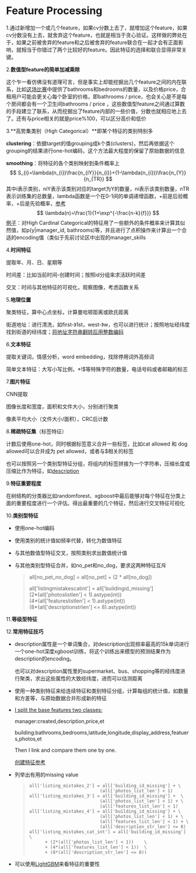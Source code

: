 # Feature Processing

1.通过新增加一个或几个feature，如果cv分数上去了，就增加这个feature，如果cv分数没有上去，就舍弃这个feature，也就是相当于贪心验证。这样做的弊处在于，如果之前被舍弃的feature和之后被舍弃的feature联合在一起才会有正面影响，就相当于你错过了两个比较好的feature。因此特征的选择和联合显得非常关键。

2.**数值型feature的简单加减乘除**

这个乍一看仿佛没有道理可言，但是事实上却能挖掘出几个feature之间的内在联系，比如[这场比赛](https://www.kaggle.com/c/two-sigma-connect-rental-listing-inquiries/discussion/32146)中提供了bathrooms和bedrooms的数量，以及价格price，合租用户可能会更关心每个卧室的价格，即bathrooms / price，也会关心是不是每个房间都会有一个卫生间bathrooms / price ，这些数值型feature之间通过算数的手段建立了联系，从而挖掘出了feature内部的一些价值，分数也就相应地上去了。还有与price相关的就是price%100，可以区分高价和低价

3.**高势集类别（High Categorical）**即某个特征的类别特别多

**clustering**：依据target的值grouping成k个类(clusters)，然后再依据这个grouping的结果进行one-hot编码，这个方法最大程度的保留了原始数据的信息

**smoothing**：将特征的各个类别映射到条件概率上
$$
S_{i}=\lambda(n_{i})\frac{n_{iY}}{n_{i}}+(1-\lambda(n_{i}))\frac{n_{Y}}{n_{TR}}
$$
其中i表示类别，niY表示该类别对应的target为Y的数量，ni表示该类别数量，nTR表示训练集的总数量，lambda函数是一个在0-1间的单调递增函数，+前是后验概率，+后是先验概率，[参考](https://www.cnblogs.com/bjwu/p/9087071.html)
$$
\lambda(n)=\frac{1}{1+\exp^{-\frac{n-k}{f}}}
$$
[例子](https://www.kaggle.com/c/two-sigma-connect-rental-listing-inquiries/discussion/32148)：对High Cardinal Categorical的特征用了一些额外的条件概率来计算其似然值，如p(y|manager_id, bathrooms)等，并且进行了点积操作来计算出一个合适的encoding值（类似于先前讨论区中出现的manager_skills

4.**时间特征**

提取年、月、日、星期等

时间差：比如当前时间-创建时间；按照id分组来求活跃时间差

交叉：时间与其他特征的可视化，观察图像，考虑函数关系

5.**地理位置**

聚类特征，算中心点坐标，计算曼哈顿距离或欧氏距离

街道地址：进行清洗，如first-》1st，west-》w，也可以进行统计；按照地址经纬度找到街道的经纬度；[将地址字符串翻转后用整数编码](https://www.kaggle.com/c/two-sigma-connect-rental-listing-inquiries/discussion/32146)

6.**文本特征**

提取关键词，情感分析，word embedding，找除停用词外高频词

简单文本特征：大写小写比例，*!$等特殊字符的数量，电话号码或者邮箱的标志

7.**图片特征**

CNN提取

图像长度和宽度，面积和文件大小，分别进行聚类

像素平均大小（文件大小/面积），CRC后计数

8.**稀疏特征集**（标签特征）

计数后使用one-hot，同时根据标签意义合并一些标签，比如cat allowed 和 dog allowed可以合并成为 pet allowed，或者与$相关的标签

也可以按照另一个类别型特征分组，将组内的标签拼接为一个字符串，压缩长度或压缩比作为特征，如[description](https://www.kaggle.com/c/two-sigma-connect-rental-listing-inquiries/discussion/32146)

9.**特征重要程度**

在树结构的分类器比如randomforest、xgboost中最后能够对每个特征在分类上面的重要程度进行一个评估。得出最重要的几个特征，然后进行交叉特征可视化

10.**类别型特征**

* 使用one-hot编码

* 使用类别的统计值如频率代替，转化为数值特征

* 与其他数值型特征交叉，按照类别求出数值统计值

* 与其他类别型特征合并，如no_pet和no_dog，要求这两种特征互斥

  > all[no_pet_no_dog] = all[no_pet] + (2 * all[no_dog])
  >
  > all['listingmistakescatint'] = all['buildingid_missing'] \
  > (2\*(all['photoslistlen'] < 1).astype(int)) \
  > (4\*(all['featureslistlen'] < 1).astype(int)) \
  > (8*(all['descriptionstrlen'] <= 8).astype(int))

11.**等级型特征**



12.**常用特征技巧**

* description属性是一个单词集合，对description出现频率最高的15k单词进行一个one-hot深度xgboost训练，将这个训练出来模型的预测结果作为description的encoding。

  也可以对description属性里的supermarket、bus、shopping等的经纬度进行聚类，求出这些属性的大致经纬度，进而可以估测距离

* 使用一种类别特征来给连续特征和类别特征分组，计算每组的统计值，如数量和方差等，与原始数据合并形成新的特征

* [I split the base features two classes:](https://www.kaggle.com/c/two-sigma-connect-rental-listing-inquiries/discussion/32163)

  manager:created,description,price,et

  building:bathrooms,bedrooms,latitude,longitude,display_address,featuers,photos,et

  Then I link and compare them one by one.
  
  [创建特征参考](https://github.com/plantsgo/Rental-Listing-Inquiries)
  
* 列举出有用的missing value

  > ```
  > all['listing_mistakes_2'] = all['building_id_missing'] + \
  >                            (all['photos_list_len'] < 1)
  > all['listing_mistakes_3'] = all['building_id_missing'] +  \
  >                            (all['photos_list_len'] < 1) + \
  >                            (all['features_list_len'] < 1)
  > all['listing_mistakes_4'] = all['building_id_missing'] + \
  >                            (all['photos_list_len'] < 1) + \
  >                            (all['features_list_len'] < 1) + \
  >                            (all['description_str_len'] <= 8)
  > all['listing_mistakes_cat_int'] = all['building_id_missing'] \
  >       + (2*(all['photos_list_len'] < 1))    \
  >       + (4*(all['features_list_len'] < 1))  \
  >       + (8*(all['description_str_len'] <= 8))
  > ```

* 可以使用[LightGBM](https://www.kaggle.com/c/two-sigma-connect-rental-listing-inquiries/discussion/32146)来看特征的重要性

